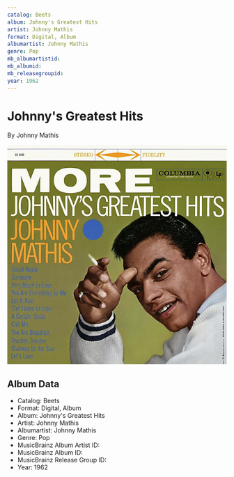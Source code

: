```yaml
---
catalog: Beets
album: Johnny's Greatest Hits
artist: Johnny Mathis
format: Digital, Album
albumartist: Johnny Mathis
genre: Pop
mb_albumartistid: 
mb_albumid: 
mb_releasegroupid: 
year: 1962
---
```


# Johnny's Greatest Hits

By Johnny Mathis

![](../../assets/beetscovers/Johnny_Mathis-Johnnys_Greatest_Hits.jpg)

## Album Data

- Catalog: Beets
- Format: Digital, Album
- Album: Johnny's Greatest Hits
- Artist: Johnny Mathis
- Albumartist: Johnny Mathis
- Genre: Pop
- MusicBrainz Album Artist ID: 
- MusicBrainz Album ID: 
- MusicBrainz Release Group ID: 
- Year: 1962

